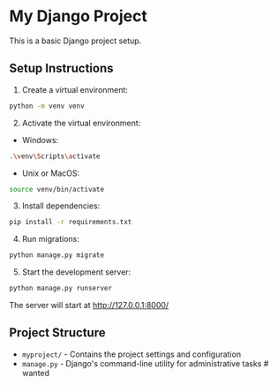 # My Django Project

This is a basic Django project setup.

## Setup Instructions

1. Create a virtual environment:
```bash
python -m venv venv
```

2. Activate the virtual environment:
- Windows:
```bash
.\venv\Scripts\activate
```
- Unix or MacOS:
```bash
source venv/bin/activate
```

3. Install dependencies:
```bash
pip install -r requirements.txt
```

4. Run migrations:
```bash
python manage.py migrate
```

5. Start the development server:
```bash
python manage.py runserver
```

The server will start at http://127.0.0.1:8000/

## Project Structure

- `myproject/` - Contains the project settings and configuration
- `manage.py` - Django's command-line utility for administrative tasks #   w a n t e d  
 